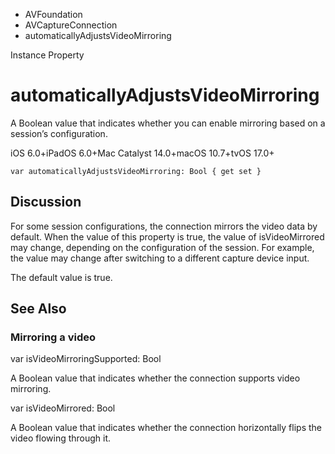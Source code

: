 

- AVFoundation
- AVCaptureConnection
-  automaticallyAdjustsVideoMirroring 

Instance Property

# automaticallyAdjustsVideoMirroring

A Boolean value that indicates whether you can enable mirroring based on a session’s configuration.

iOS 6.0+iPadOS 6.0+Mac Catalyst 14.0+macOS 10.7+tvOS 17.0+

``` source
var automaticallyAdjustsVideoMirroring: Bool { get set }
```

## Discussion

For some session configurations, the connection mirrors the video data by default. When the value of this property is true, the value of isVideoMirrored may change, depending on the configuration of the session. For example, the value may change after switching to a different capture device input.

The default value is true.

## See Also

### Mirroring a video

var isVideoMirroringSupported: Bool

A Boolean value that indicates whether the connection supports video mirroring.

var isVideoMirrored: Bool

A Boolean value that indicates whether the connection horizontally flips the video flowing through it.

